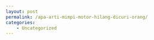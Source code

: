 ```yaml
---
layout: post
permalink: /apa-arti-mimpi-motor-hilang-dicuri-orang/
categories:
    - Uncategorized
---
```


